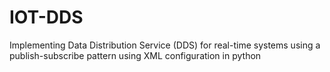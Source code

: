 # IOT-DDS
 Implementing Data Distribution Service (DDS) for real-time systems using a publish-subscribe  pattern using XML configuration in python
